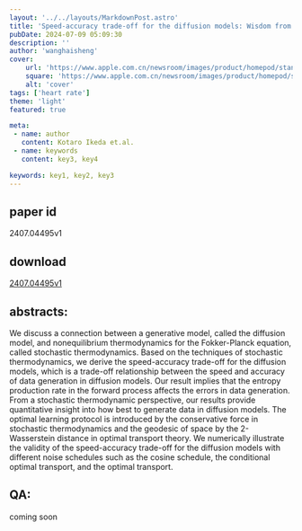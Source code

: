 ```yaml
---
layout: '../../layouts/MarkdownPost.astro'
title: 'Speed-accuracy trade-off for the diffusion models: Wisdom from nonequlibrium thermodynamics and optimal transport'
pubDate: 2024-07-09 05:09:30
description: ''
author: 'wanghaisheng'
cover:
    url: 'https://www.apple.com.cn/newsroom/images/product/homepod/standard/Apple-HomePod-hero-230118_big.jpg.large_2x.jpg'
    square: 'https://www.apple.com.cn/newsroom/images/product/homepod/standard/Apple-HomePod-hero-230118_big.jpg.large_2x.jpg'
    alt: 'cover'
tags: ['heart rate'] 
theme: 'light'
featured: true

meta:
 - name: author
   content: Kotaro Ikeda et.al.
 - name: keywords
   content: key3, key4

keywords: key1, key2, key3
---
```


## paper id
2407.04495v1
## download
[2407.04495v1](http://arxiv.org/abs/2407.04495v1)
## abstracts:
We discuss a connection between a generative model, called the diffusion model, and nonequilibrium thermodynamics for the Fokker-Planck equation, called stochastic thermodynamics. Based on the techniques of stochastic thermodynamics, we derive the speed-accuracy trade-off for the diffusion models, which is a trade-off relationship between the speed and accuracy of data generation in diffusion models. Our result implies that the entropy production rate in the forward process affects the errors in data generation. From a stochastic thermodynamic perspective, our results provide quantitative insight into how best to generate data in diffusion models. The optimal learning protocol is introduced by the conservative force in stochastic thermodynamics and the geodesic of space by the 2-Wasserstein distance in optimal transport theory. We numerically illustrate the validity of the speed-accuracy trade-off for the diffusion models with different noise schedules such as the cosine schedule, the conditional optimal transport, and the optimal transport.
## QA:
coming soon
